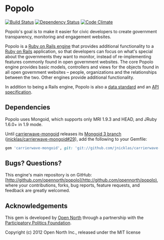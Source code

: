 # Popolo

[![Build Status](https://secure.travis-ci.org/opennorth/popolo.png)](http://travis-ci.org/opennorth/popolo)
[![Dependency Status](https://gemnasium.com/opennorth/popolo.png)](https://gemnasium.com/opennorth/popolo)
[![Code Climate](https://codeclimate.com/badge.png)](https://codeclimate.com/github/opennorth/popolo)

Popolo's goal is to make it easier for civic developers to create government transparency, monitoring and engagement websites.

Popolo is a [Ruby on Rails engine](http://guides.rubyonrails.org/engines.html) that provides additional functionality to a [Ruby on Rails](http://rubyonrails.org/) application, so that developers can focus on what's special about the governments they want to monitor, instead of re-implementing features commonly found in open government websites. The core Popolo engine provides basic models, controllers and views for the objects found in all open government websites – people, organizations and the relationships between the two. Other engines provide additional functionality.

In addition to being a Rails engine, Popolo is also a [data standard](http://popoloproject.com/data.html) and an [API specification](http://popoloproject.com/api.html).

## Dependencies

Popolo uses Mongoid, which supports only MRI 1.9.3 and HEAD, and JRuby 1.6.0+ in 1.9 mode.

Until [carrierwave-mongoid](https://github.com/jnicklas/carrierwave-mongoid) releases its [Mongoid 3 branch](https://github.com/jnicklas/carrierwave-mongoid/tree/mongoid-3.0) ([jnicklas/carrierwave-mongoid#29](https://github.com/jnicklas/carrierwave-mongoid/pull/29#issuecomment-7249357)), add the following to your Gemfile:

```ruby
gem 'carrierwave-mongoid', git: 'git://github.com/jnicklas/carrierwave-mongoid.git', branch: 'mongoid-3.0'
```

## Bugs? Questions?

This engine's main repository is on GitHub: [http://github.com/opennorth/popolo](http://github.com/opennorth/popolo), where your contributions, forks, bug reports, feature requests, and feedback are greatly welcomed.

## Acknowledgements

This gem is developed by [Open North](http://www.opennorth.ca/) through a partnership with the [Participatory Politics Foundation](http://www.participatorypolitics.org/).

Copyright (c) 2012 Open North Inc., released under the MIT license
